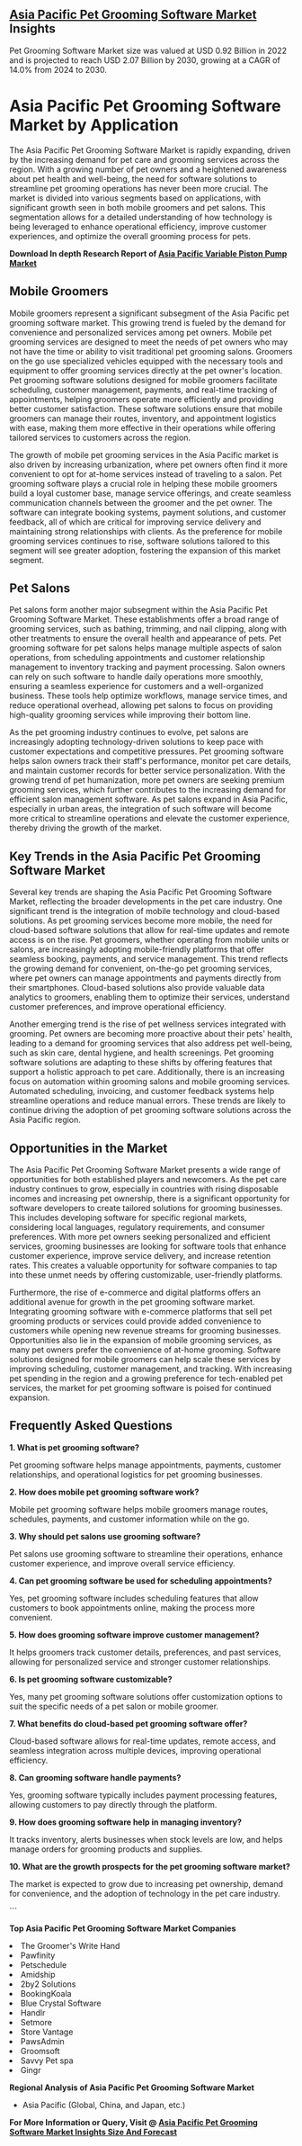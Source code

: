 <h2><a href="https://www.verifiedmarketreports.com/download-sample/?rid=370368&amp;utm_source=Github-Feb&amp;utm_medium=225" target="_blank">Asia Pacific Pet Grooming Software Market</a> Insights</h2><p>Pet Grooming Software Market size was valued at USD 0.92 Billion in 2022 and is projected to reach USD 2.07 Billion by 2030, growing at a CAGR of 14.0% from 2024 to 2030.</p><p><h1>Asia Pacific Pet Grooming Software Market by Application</h1> <p>The Asia Pacific Pet Grooming Software Market is rapidly expanding, driven by the increasing demand for pet care and grooming services across the region. With a growing number of pet owners and a heightened awareness about pet health and well-being, the need for software solutions to streamline pet grooming operations has never been more crucial. The market is divided into various segments based on applications, with significant growth seen in both mobile groomers and pet salons. This segmentation allows for a detailed understanding of how technology is being leveraged to enhance operational efficiency, improve customer experiences, and optimize the overall grooming process for pets.</p> <p><strong><p><strong>Download In depth Research Report of <a href="https://www.verifiedmarketreports.com/download-sample/?rid=236118&amp;utm_source=Pulse-Dec&amp;utm_medium=225" target="_blank">Asia Pacific Variable Piston Pump Market</a></strong></p></strong></p> <h2>Mobile Groomers</h2> <p>Mobile groomers represent a significant subsegment of the Asia Pacific pet grooming software market. This growing trend is fueled by the demand for convenience and personalized services among pet owners. Mobile pet grooming services are designed to meet the needs of pet owners who may not have the time or ability to visit traditional pet grooming salons. Groomers on the go use specialized vehicles equipped with the necessary tools and equipment to offer grooming services directly at the pet owner's location. Pet grooming software solutions designed for mobile groomers facilitate scheduling, customer management, payments, and real-time tracking of appointments, helping groomers operate more efficiently and providing better customer satisfaction. These software solutions ensure that mobile groomers can manage their routes, inventory, and appointment logistics with ease, making them more effective in their operations while offering tailored services to customers across the region.</p> <p>The growth of mobile pet grooming services in the Asia Pacific market is also driven by increasing urbanization, where pet owners often find it more convenient to opt for at-home services instead of traveling to a salon. Pet grooming software plays a crucial role in helping these mobile groomers build a loyal customer base, manage service offerings, and create seamless communication channels between the groomer and the pet owner. The software can integrate booking systems, payment solutions, and customer feedback, all of which are critical for improving service delivery and maintaining strong relationships with clients. As the preference for mobile grooming services continues to rise, software solutions tailored to this segment will see greater adoption, fostering the expansion of this market segment.</p> <h2>Pet Salons</h2> <p>Pet salons form another major subsegment within the Asia Pacific Pet Grooming Software Market. These establishments offer a broad range of grooming services, such as bathing, trimming, and nail clipping, along with other treatments to ensure the overall health and appearance of pets. Pet grooming software for pet salons helps manage multiple aspects of salon operations, from scheduling appointments and customer relationship management to inventory tracking and payment processing. Salon owners can rely on such software to handle daily operations more smoothly, ensuring a seamless experience for customers and a well-organized business. These tools help optimize workflows, manage service times, and reduce operational overhead, allowing pet salons to focus on providing high-quality grooming services while improving their bottom line.</p> <p>As the pet grooming industry continues to evolve, pet salons are increasingly adopting technology-driven solutions to keep pace with customer expectations and competitive pressures. Pet grooming software helps salon owners track their staff's performance, monitor pet care details, and maintain customer records for better service personalization. With the growing trend of pet humanization, more pet owners are seeking premium grooming services, which further contributes to the increasing demand for efficient salon management software. As pet salons expand in Asia Pacific, especially in urban areas, the integration of such software will become more critical to streamline operations and elevate the customer experience, thereby driving the growth of the market.</p> <h2>Key Trends in the Asia Pacific Pet Grooming Software Market</h2> <p>Several key trends are shaping the Asia Pacific Pet Grooming Software Market, reflecting the broader developments in the pet care industry. One significant trend is the integration of mobile technology and cloud-based solutions. As pet grooming services become more mobile, the need for cloud-based software solutions that allow for real-time updates and remote access is on the rise. Pet groomers, whether operating from mobile units or salons, are increasingly adopting mobile-friendly platforms that offer seamless booking, payments, and service management. This trend reflects the growing demand for convenient, on-the-go pet grooming services, where pet owners can manage appointments and payments directly from their smartphones. Cloud-based solutions also provide valuable data analytics to groomers, enabling them to optimize their services, understand customer preferences, and improve operational efficiency.</p> <p>Another emerging trend is the rise of pet wellness services integrated with grooming. Pet owners are becoming more proactive about their pets' health, leading to a demand for grooming services that also address pet well-being, such as skin care, dental hygiene, and health screenings. Pet grooming software solutions are adapting to these shifts by offering features that support a holistic approach to pet care. Additionally, there is an increasing focus on automation within grooming salons and mobile grooming services. Automated scheduling, invoicing, and customer feedback systems help streamline operations and reduce manual errors. These trends are likely to continue driving the adoption of pet grooming software solutions across the Asia Pacific region.</p> <h2>Opportunities in the Market</h2> <p>The Asia Pacific Pet Grooming Software Market presents a wide range of opportunities for both established players and newcomers. As the pet care industry continues to grow, especially in countries with rising disposable incomes and increasing pet ownership, there is a significant opportunity for software developers to create tailored solutions for grooming businesses. This includes developing software for specific regional markets, considering local languages, regulatory requirements, and consumer preferences. With more pet owners seeking personalized and efficient services, grooming businesses are looking for software tools that enhance customer experience, improve service delivery, and increase retention rates. This creates a valuable opportunity for software companies to tap into these unmet needs by offering customizable, user-friendly platforms.</p> <p>Furthermore, the rise of e-commerce and digital platforms offers an additional avenue for growth in the pet grooming software market. Integrating grooming software with e-commerce platforms that sell pet grooming products or services could provide added convenience to customers while opening new revenue streams for grooming businesses. Opportunities also lie in the expansion of mobile grooming services, as many pet owners prefer the convenience of at-home grooming. Software solutions designed for mobile groomers can help scale these services by improving scheduling, customer management, and tracking. With increasing pet spending in the region and a growing preference for tech-enabled pet services, the market for pet grooming software is poised for continued expansion.</p> <h2>Frequently Asked Questions</h2> <p><strong>1. What is pet grooming software?</strong></p> <p>Pet grooming software helps manage appointments, payments, customer relationships, and operational logistics for pet grooming businesses.</p> <p><strong>2. How does mobile pet grooming software work?</strong></p> <p>Mobile pet grooming software helps mobile groomers manage routes, schedules, payments, and customer information while on the go.</p> <p><strong>3. Why should pet salons use grooming software?</strong></p> <p>Pet salons use grooming software to streamline their operations, enhance customer experience, and improve overall service efficiency.</p> <p><strong>4. Can pet grooming software be used for scheduling appointments?</strong></p> <p>Yes, pet grooming software includes scheduling features that allow customers to book appointments online, making the process more convenient.</p> <p><strong>5. How does grooming software improve customer management?</strong></p> <p>It helps groomers track customer details, preferences, and past services, allowing for personalized service and stronger customer relationships.</p> <p><strong>6. Is pet grooming software customizable?</strong></p> <p>Yes, many pet grooming software solutions offer customization options to suit the specific needs of a pet salon or mobile groomer.</p> <p><strong>7. What benefits do cloud-based pet grooming software offer?</strong></p> <p>Cloud-based software allows for real-time updates, remote access, and seamless integration across multiple devices, improving operational efficiency.</p> <p><strong>8. Can grooming software handle payments?</strong></p> <p>Yes, grooming software typically includes payment processing features, allowing customers to pay directly through the platform.</p> <p><strong>9. How does grooming software help in managing inventory?</strong></p> <p>It tracks inventory, alerts businesses when stock levels are low, and helps manage orders for grooming products and supplies.</p> <p><strong>10. What are the growth prospects for the pet grooming software market?</strong></p> <p>The market is expected to grow due to increasing pet ownership, demand for convenience, and the adoption of technology in the pet care industry.</p> ```</p><p><strong>Top Asia Pacific Pet Grooming Software Market Companies</strong></p><div data-test-id=""><p><li>The Groomer's Write Hand</li><li> Pawfinity</li><li> Petschedule</li><li> Amidship</li><li> 2by2 Solutions</li><li> BookingKoala</li><li> Blue Crystal Software</li><li> Handlr</li><li> Setmore</li><li> Store Vantage</li><li> PawsAdmin</li><li> Groomsoft</li><li> Savvy Pet spa</li><li> Gingr</li></p><div><strong>Regional Analysis of&nbsp;Asia Pacific Pet Grooming Software Market</strong></div><ul><li dir="ltr"><p dir="ltr">Asia Pacific (Global, China, and Japan, etc.)</p></li></ul><p><strong>For More Information or Query, Visit @&nbsp;</strong><strong><a href="https://www.verifiedmarketreports.com/product/pet-grooming-software-market/?utm_source=Github-Feb&amp;utm_medium=225" target="_blank">Asia Pacific Pet Grooming Software Market Insights Size And Forecast</a></strong></p></div><h2>&nbsp;</h2><div data-test-id="">&nbsp;</div>

